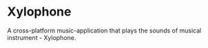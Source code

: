 # Xylophone
A cross-platform music-application that plays the sounds of musical instrument - Xylophone.
